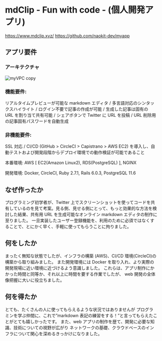 # mdClip - Fun with code - (個人開発アプリ)

https://www.mdclip.xyz/
https://github.com/naokit-dev/myapp

## アプリ要件

### アーキテクチャ

![myVPC copy](https://user-images.githubusercontent.com/65161895/93186408-90c2a400-f779-11ea-9b57-07656b469d19.png)

### 機能要件:

リアルタイムプレビューが可能な markdown エディタ / 多言語対応のシンタックスハイライト / ログイン不要で記事の作成が可能 / 生成した記事は固有の URL を割り当て共有可能 / シェアボタンで Twitter に URL を投稿 / URL 削除用の記事固有パスワードを自動生成

### 非機能要件:

SSL 対応 / CI/CD (GitHub > CircleCI > Capistrano > AWS EC2) を導入し、自動テストおよび開発段階からデプロイ環境での動作検証が可能であること

本番環境: AWS [ EC2(Amazon Linux2), RDS(PostgreSQL) ], NGINX

開発環境: Docker, CircleCI, Ruby 2.7.1, Rails 6.0.3, PostgreSQL 11.6

## なぜ作ったか

プログラミング初学者が、Twitter 上でスクリーンショットを使ってコードを共有しているのを見て考案。見る側、見せる側にとって、もっと効果的な方法を検討した結果、共有用 URL を生成可能なオンライン markdown エディタの制作に至りました。
一旦実装したユーザー登録機能を、利用のために必須ではなくすることで、とにかく早く、手軽に使ってもらうことに拘りました。

## 何をしたか

まったく無知な状態でしたが、インフラの構築 (AWS)、CI/CD 環境(CircleCI)の構築から取り組みました。
また開発環境には Docker を取り入れ、より実際の開発現場に近い環境に近づけるよう意識しました。
これらは、アプリ制作にかかった時間と同等か、それ以上に時間を要する作業でしたが、
web 開発の全体像把握に大いに役立ちました。

## 何を得たか

とても、たくさんの人に使ってもらえるような状況ではありませんが
プログラミンを学ぶ仲間に、これで”markdown 表記の練習をする！”と言ってもらえたことがとても嬉しかったです。
また、web アプリの制作を歴て、開発に必要な知識、技術についての視野が広がり
ネットワークの基礎、クラウドベースのインフラについて関心を深めるきっかけになりました。
